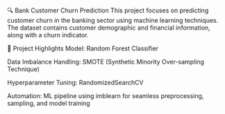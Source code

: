 🔍 Bank Customer Churn Prediction
This project focuses on predicting customer churn in the banking sector using machine learning techniques. The dataset contains customer demographic and financial information, along with a churn indicator.

🚀 Project Highlights
Model: Random Forest Classifier

Data Imbalance Handling: SMOTE (Synthetic Minority Over-sampling Technique)

Hyperparameter Tuning: RandomizedSearchCV

Automation: ML pipeline using imblearn for seamless preprocessing, sampling, and model training

